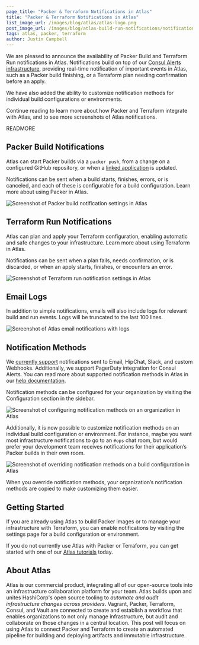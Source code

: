 ```yaml
---
page_title: "Packer & Terraform Notifications in Atlas"
title: "Packer & Terraform Notifications in Atlas"
list_image_url: /images/blog/atlas/atlas-logo.png
post_image_url: /images/blog/atlas-build-run-notifications/notifications-ops.png
tags: atlas, packer, terraform
author: Justin Campbell
---
```


We are pleased to announce the availability of Packer Build and Terraform Run notifications in Atlas. Notifications build on top of our [Consul Alerts infrastructure](https://atlas.hashicorp.com/help/consul/alerts), providing real-time notification of important events in Atlas, such as a Packer build finishing, or a Terraform plan needing confirmation before an apply.

We have also added the ability to customize notification methods for individual build configurations or environments.

Continue reading to learn more about how Packer and Terraform integrate with Atlas, and to see more screenshots of Atlas notifications.

READMORE

## Packer Build Notifications

Atlas can start Packer builds via a `packer push`, from a change on a configured GitHub repository, or when a [linked application](https://atlas.hashicorp.com/help/packer/builds/linked-applications) is updated.

Notifications can be sent when a build starts, finishes, errors, or is canceled, and each of these is configurable for a build configuration. Learn more about using Packer in Atlas.

![Screenshot of Packer build notification settings in Atlas](/images/blog/atlas-build-run-notifications/build-notification-settings.png)

## Terraform Run Notifications

Atlas can plan and apply your Terraform configuration, enabling automatic and safe changes to your infrastructure. Learn more about using Terraform in Atlas.

Notifications can be sent when a plan fails, needs confirmation, or is discarded, or when an apply starts, finishes, or encounters an error.

![Screenshot of Terraform run notification settings in Atlas](/images/blog/atlas-build-run-notifications/run-notification-settings.png)

## Email Logs

In addition to simple notifications, emails will also include logs for relevant build and run events. Logs will be truncated to the last 100 lines.

![Screenshot of Atlas email notifications with logs](/images/blog/atlas-build-run-notifications/email-notification-with-log.png)

## Notification Methods

We [currently support](https://atlas.hashicorp.com/help/consul/alerts/notification-methods) notifications sent to Email, HipChat, Slack, and custom Webhooks. Additionally, we support PagerDuty integration for Consul Alerts. You can read more about supported notification methods in Atlas in our [help documentation](https://atlas.hashicorp.com/help/consul/alerts/notification-methods).

Notification methods can be configured for your organization by visiting the Configuration section in the sidebar.

![Screenshot of configuring notification methods on an organization in Atlas](/images/blog/atlas-build-run-notifications/org-notification-methods.png)

Additionally, it is now possible to customize notification methods on an individual build configuration or environment. For instance, maybe you want most infrastructure notifications to go to an `#ops` chat room, but would prefer your development team receives notifications for their application’s Packer builds in their own room.

![Screenshot of overriding notification methods on a build configuration in Atlas](/images/blog/atlas-build-run-notifications/notification-methods-override.png)

When you override notification methods, your organization’s notification methods are copied to make customizing them easier.

## Getting Started

If you are already using Atlas to build Packer images or to manage your infrastructure with Terraform, you can enable notifications by visiting the settings page for a build configuration or environment.

If you do not currently use Atlas with Packer or Terraform, you can get started with one of our [Atlas tutorials](https://atlas.hashicorp.com/help/intro/getting-started) today.

## About Atlas

Atlas is our commercial product, integrating all of our open-source tools into an infrastructure collaboration platform for your team. Atlas builds upon and unites HashiCorp's open source tooling to _automate and audit infrastructure changes across providers_. Vagrant, Packer, Terraform, Consul, and Vault are connected to create and establish a workflow that enables organizations to not only manage infrastructure, but audit and collaborate on those changes in a central location. This post will focus on using Atlas to connect Packer and Terraform to create an automated pipeline for building and deploying artifacts and immutable infrastructure.

